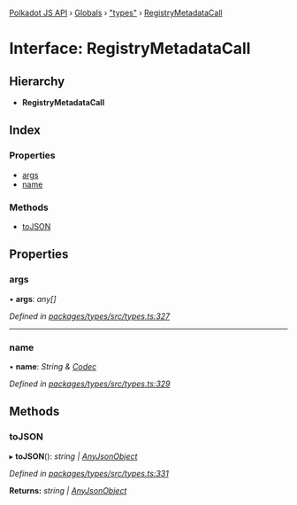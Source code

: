[Polkadot JS API](../README.md) › [Globals](../globals.md) › ["types"](../modules/_types_.md) › [RegistryMetadataCall](_types_.registrymetadatacall.md)

# Interface: RegistryMetadataCall

## Hierarchy

* **RegistryMetadataCall**

## Index

### Properties

* [args](_types_.registrymetadatacall.md#args)
* [name](_types_.registrymetadatacall.md#name)

### Methods

* [toJSON](_types_.registrymetadatacall.md#tojson)

## Properties

###  args

• **args**: *any[]*

*Defined in [packages/types/src/types.ts:327](https://github.com/polkadot-js/api/blob/1ff029dc11/packages/types/src/types.ts#L327)*

___

###  name

• **name**: *String & [Codec](_types_.codec.md)*

*Defined in [packages/types/src/types.ts:329](https://github.com/polkadot-js/api/blob/1ff029dc11/packages/types/src/types.ts#L329)*

## Methods

###  toJSON

▸ **toJSON**(): *string | [AnyJsonObject](_types_.anyjsonobject.md)*

*Defined in [packages/types/src/types.ts:331](https://github.com/polkadot-js/api/blob/1ff029dc11/packages/types/src/types.ts#L331)*

**Returns:** *string | [AnyJsonObject](_types_.anyjsonobject.md)*
